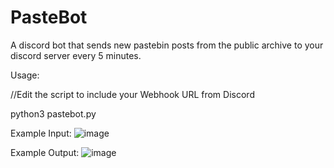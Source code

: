 # PasteBot
A discord bot that sends new pastebin posts from the public archive to your discord server every 5 minutes.

Usage:

  //Edit the script to include your Webhook URL from Discord
  
  python3 pastebot.py

Example Input:
![image](https://github.com/Kryp7os/PasteBot/assets/98974230/8b8c02e0-c9e0-46e0-892e-7302d429e9aa)


Example Output:
![image](https://github.com/Kryp7os/PasteBot/assets/98974230/1f118afb-13f0-4348-ad32-34f53baa09c0)
